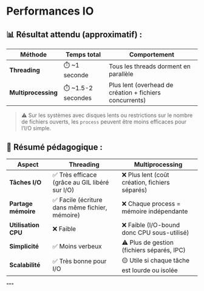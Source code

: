 # Performances IO
## 📊 Résultat attendu (approximatif) :

| Méthode          | Temps total      | Comportement |
|------------------|------------------|--------------|
| **Threading**     | ⏱️ ~1 seconde     | Tous les threads dorment en parallèle |
| **Multiprocessing** | ⏱️ ~1.5-2 secondes | Plus lent (overhead de création + fichiers concurrents) |
> ⚠️ Sur les systèmes avec disques lents ou restrictions sur le nombre de fichiers ouverts, les `process` peuvent être moins efficaces pour l’I/O simple.
## 🧠 Résumé pédagogique :
| Aspect                        | Threading                          | Multiprocessing                     |
|------------------------------|------------------------------------|-------------------------------------|
| **Tâches I/O**                | ✅ Très efficace (grâce au GIL libéré sur I/O) | ❌ Plus lent (coût création, fichiers séparés) |
| **Partage mémoire**           | ✅ Facile (écriture dans même fichier, mémoire) | ❌ Chaque process = mémoire indépendante |
| **Utilisation CPU**           | ❌ Faible                            | ❌ Faible (I/O-bound donc CPU sous-utilisé) |
| **Simplicité**                | ✅ Moins verbeux                    | ⚠️ Plus de gestion (fichiers séparés, IPC) |
| **Scalabilité**               | ✅ Très bonne pour I/O              | 🟡 Utile si chaque tâche est lourde ou isolée |
"""